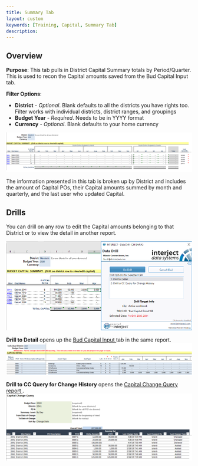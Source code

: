 ```yaml
---
title: Summary Tab
layout: custom
keywords: [Training, Capital, Summary Tab]
description: 
---
```


## Overview

**Purpose**:  This tab pulls in District Capital Summary totals by Period/Quarter. This is used to recon the Capital amounts saved from the Bud Capital Input tab.

**Filter Options**:

* **District** - *Optional*. Blank defaults to all the districts you have rights too. Filter works with individual districts, district ranges, and groupings
* **Budget Year** - *Required*. Needs to be in YYYY format
* **Currency** - *Optional*. Blank defaults to your home currency

![](/images/WCNTraining/Capital/CapitalSummary_FullView.png)

The information presented in this tab is broken up by District and includes the amount of Capital POs, their Capital amounts summed by month and quarterly, and the last user who updated Capital.

## Drills

You can drill on any row to edit the Capital amounts belonging to that District or to view the detail in another report.

![](/images/WCNTraining/Capital/CapitalSummary_DrillWindow.png)

**Drill to Detail** opens up the [ Bud Capital Input ](/bApps/InterjectTraining/Capital/CapitalInput.html) tab in the same report.
![](/images/WCNTraining/Capital/CapitalSummary_DetailDrill.png)

**Drill to CC Query for Change History** opens the [ Capital Change Query report ](/bApps/InterjectTraining/Capital/CCQuery.html).
![](/images/WCNTraining/Capital/CapitalSummary_CapitalChangeDrill.png)

